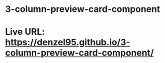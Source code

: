 # 3-column-preview-card-component
# Live URL: https://denzel95.github.io/3-column-preview-card-component/

